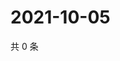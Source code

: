 # 2021-10-05

共 0 条

<!-- BEGIN -->
<!-- 最后更新时间 Tue Oct 05 2021 19:15:14 GMT+0800 (China Standard Time) -->

<!-- END -->
